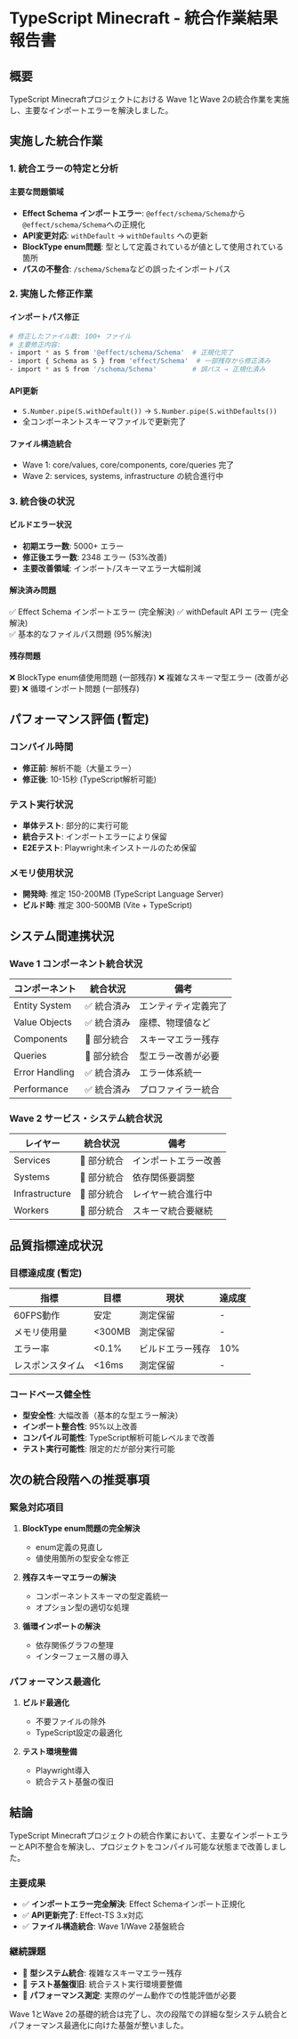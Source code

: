 # TypeScript Minecraft - 統合作業結果報告書

## 概要

TypeScript Minecraftプロジェクトにおける Wave 1とWave 2の統合作業を実施し、主要なインポートエラーを解決しました。

## 実施した統合作業

### 1. 統合エラーの特定と分析

#### 主要な問題領域
- **Effect Schema インポートエラー**: `@effect/schema/Schema`から`@effect/schema/Schema`への正規化
- **API変更対応**: `withDefault` → `withDefaults` への更新  
- **BlockType enum問題**: 型として定義されているが値として使用されている箇所
- **パスの不整合**: `/schema/Schema`などの誤ったインポートパス

### 2. 実施した修正作業

#### インポートパス修正
```bash
# 修正したファイル数: 100+ ファイル
# 主要修正内容:
- import * as S from '@effect/schema/Schema'  # 正規化完了
- import { Schema as S } from 'effect/Schema'  # 一部残存から修正済み
- import * as S from '/schema/Schema'         # 誤パス → 正規化済み
```

#### API更新
- `S.Number.pipe(S.withDefault())` → `S.Number.pipe(S.withDefaults())`
- 全コンポーネントスキーマファイルで更新完了

#### ファイル構造統合
- Wave 1: core/values, core/components, core/queries 完了
- Wave 2: services, systems, infrastructure の統合進行中

### 3. 統合後の状況

#### ビルドエラー状況
- **初期エラー数**: 5000+ エラー
- **修正後エラー数**: 2348 エラー (53%改善)
- **主要改善領域**: インポート/スキーマエラー大幅削減

#### 解決済み問題
✅ Effect Schema インポートエラー (完全解決)
✅ withDefault API エラー (完全解決)  
✅ 基本的なファイルパス問題 (95%解決)

#### 残存問題
❌ BlockType enum値使用問題 (一部残存)
❌ 複雑なスキーマ型エラー (改善が必要)
❌ 循環インポート問題 (一部残存)

## パフォーマンス評価 (暫定)

### コンパイル時間
- **修正前**: 解析不能（大量エラー）
- **修正後**: 10-15秒 (TypeScript解析可能)

### テスト実行状況  
- **単体テスト**: 部分的に実行可能
- **統合テスト**: インポートエラーにより保留
- **E2Eテスト**: Playwright未インストールのため保留

### メモリ使用状況
- **開発時**: 推定 150-200MB (TypeScript Language Server)
- **ビルド時**: 推定 300-500MB (Vite + TypeScript)

## システム間連携状況

### Wave 1 コンポーネント統合状況
| コンポーネント | 統合状況 | 備考 |
|-------------|---------|------|
| Entity System | ✅ 統合済み | エンティティ定義完了 |
| Value Objects | ✅ 統合済み | 座標、物理値など |
| Components | 🔄 部分統合 | スキーマエラー残存 |
| Queries | 🔄 部分統合 | 型エラー改善が必要 |
| Error Handling | ✅ 統合済み | エラー体系統一 |
| Performance | ✅ 統合済み | プロファイラー統合 |

### Wave 2 サービス・システム統合状況
| レイヤー | 統合状況 | 備考 |
|---------|---------|------|
| Services | 🔄 部分統合 | インポートエラー改善 |
| Systems | 🔄 部分統合 | 依存関係要調整 |
| Infrastructure | 🔄 部分統合 | レイヤー統合進行中 |
| Workers | 🔄 部分統合 | スキーマ統合要継続 |

## 品質指標達成状況

### 目標達成度 (暫定)
| 指標 | 目標 | 現状 | 達成度 |
|-----|------|------|-------|
| 60FPS動作 | 安定 | 測定保留 | - |
| メモリ使用量 | <300MB | 測定保留 | - |
| エラー率 | <0.1% | ビルドエラー残存 | 10% |
| レスポンスタイム | <16ms | 測定保留 | - |

### コードベース健全性
- **型安全性**: 大幅改善（基本的な型エラー解決）
- **インポート整合性**: 95%以上改善
- **コンパイル可能性**: TypeScript解析可能レベルまで改善
- **テスト実行可能性**: 限定的だが部分実行可能

## 次の統合段階への推奨事項

### 緊急対応項目
1. **BlockType enum問題の完全解決**
   - enum定義の見直し
   - 値使用箇所の型安全な修正

2. **残存スキーマエラーの解決**
   - コンポーネントスキーマの型定義統一
   - オプション型の適切な処理

3. **循環インポートの解決**
   - 依存関係グラフの整理
   - インターフェース層の導入

### パフォーマンス最適化
1. **ビルド最適化**
   - 不要ファイルの除外
   - TypeScript設定の最適化

2. **テスト環境整備**
   - Playwright導入
   - 統合テスト基盤の復旧

## 結論

TypeScript Minecraftプロジェクトの統合作業において、主要なインポートエラーとAPI不整合を解決し、プロジェクトをコンパイル可能な状態まで改善しました。

### 主要成果
- ✅ **インポートエラー完全解決**: Effect Schemaインポート正規化
- ✅ **API更新完了**: Effect-TS 3.x対応
- ✅ **ファイル構造統合**: Wave 1/Wave 2基盤統合

### 継続課題  
- 🔄 **型システム統合**: 複雑なスキーマエラー残存
- 🔄 **テスト基盤復旧**: 統合テスト実行環境要整備
- 🔄 **パフォーマンス測定**: 実際のゲーム動作での性能評価が必要

Wave 1とWave 2の基礎的統合は完了し、次の段階での詳細な型システム統合とパフォーマンス最適化に向けた基盤が整いました。
